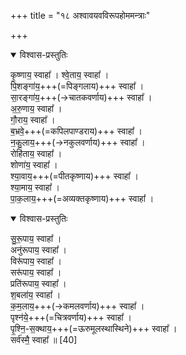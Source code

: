 +++
title = "१८ अश्वावयवविरूपहोममन्त्राः"

+++

<details open><summary>विश्वास-प्रस्तुतिः</summary>

कृ॒ष्णाय॒ स्वाहा᳚ । श्वे॒ताय॒ स्वाहा᳚ ।  
पि॒शङ्गा॑य॒+++(=पिङ्गलाय)+++ स्वाहा᳚ ।  
सा॒रङ्गा॑य॒+++(→चातकवर्णाय)+++ स्वाहा᳚ ।  
अ॒रु॒णाय॒ स्वाहा᳚ ।  
गौ॒राय॒ स्वाहा᳚ ।  
ब॒भ्रवे॒+++(=कपिलपाण्डराय)+++ स्वाहा᳚ ।  
न॒कु॒लाय॒+++(→नकुलवर्णाय)+++ स्वाहा᳚ ।  
रोहि॑ताय॒ स्वाहा᳚ ।  
शोणा॑य॒ स्वाहा᳚ ।  
श्या॒वाय॒+++(=पीतकृष्णाय)+++ स्वाहा᳚ ।  
श्या॒माय॒ स्वाहा᳚ ।  
पा॒क॒लाय॒+++(=अव्यक्तकृष्णाय)+++ स्वाहा᳚ ।  
</details>



<details open><summary>विश्वास-प्रस्तुतिः</summary>

सु॒रू॒पाय॒ स्वाहा᳚ ।  
अनु॑रूपाय॒ स्वाहा᳚ ।  
विरू॑पाय॒ स्वाहा᳚ ।  
सरू॑पाय॒ स्वाहा᳚ ।  
प्रति॑रूपाय॒ स्वाहा᳚ ।  
श॒बला॑य॒ स्वाहा᳚ ।  
क॒म॒लाय॒+++(→कमलवर्णाय)+++ स्वाहा᳚ ।  
पृश्न॑ये॒+++(=चित्रवर्णाय)+++ स्वाहा᳚ ।  
पृ॒श्नि॒-स॒क्थाय॒+++(=ऊरुमूलस्थास्थिने)+++ स्वाहा᳚ ।  
सर्व॑स्मै॒ स्वाहा᳚ ॥ [40]
</details>




